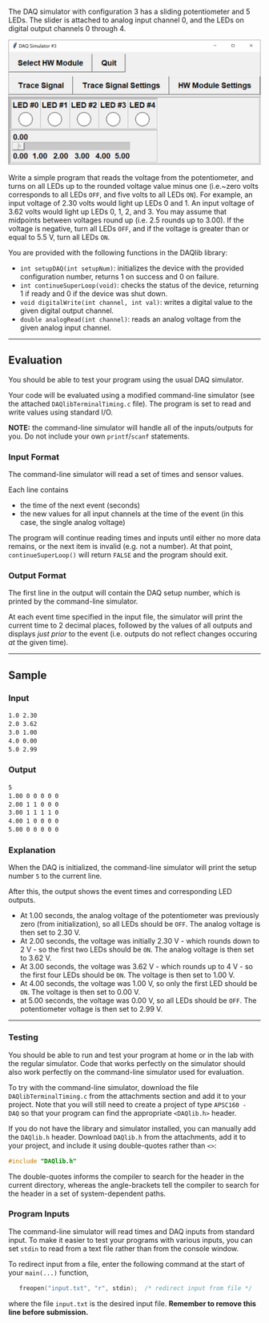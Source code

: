 The DAQ simulator with configuration 3 has a sliding potentiometer and 5 LEDs.  The slider is attached to analog input channel 0, and the LEDs on digital output channels 0 through 4.

![slider demo](./assets/slider.gif)

Write a simple program that reads the voltage from the potentiometer, and turns on all LEDs up to the rounded voltage value minus one (i.e.~zero volts corresponds to all LEDs `OFF`, and five volts to all LEDs `ON`).  For example, an input voltage of 2.30 volts would light up LEDs 0 and 1.  An input voltage of 3.62 volts would light up LEDs 0, 1, 2, and 3.  You may assume that midpoints between voltages round up (i.e. 2.5 rounds up to 3.00).  If the voltage is negative, turn all LEDs `OFF`, and if the voltage is greater than or equal to 5.5 V, turn all LEDs `ON`.

You are provided with the following functions in the DAQlib library:

- `int setupDAQ(int setupNum)`: initializes the device with the provided configuration number, returns 1 on success and 0 on failure.
- `int continueSuperLoop(void)`: checks the status of the device, returning 1 if ready and 0 if the device was shut down.
- `void digitalWrite(int channel, int val)`: writes a digital value to the given digital output channel.
- `double analogRead(int channel)`: reads an analog voltage from the given analog input channel.

---

## Evaluation

You should be able to test your program using the usual DAQ simulator.  

Your code will be evaluated using a modified command-line simulator (see the attached `DAQlibTerminalTiming.c` file).  The program is set to read and write values using standard I/O.

**NOTE:** the command-line simulator will handle all of the inputs/outputs for you.  Do not include your own `printf`/`scanf` statements.

### Input Format

The command-line simulator will read a set of times and sensor values.

Each line contains
- the time of the next event (seconds)
- the new values for all input channels at the time of the event (in this case, the single analog voltage)

The program will continue reading times and inputs until either no more data remains, or the next item is invalid (e.g. not a number).  At that point, `continueSuperLoop()` will return `FALSE` and the program should exit.

### Output Format

The first line in the output will contain the DAQ setup number, which is printed by the command-line simulator.

At each event time specified in the input file, the simulator will print the current time to 2 decimal places, followed by the values of all outputs and displays *just prior* to the event (i.e. outputs do not reflect changes occuring *at* the given time).

---

## Sample

### Input
```default
1.0 2.30
2.0 3.62
3.0 1.00
4.0 0.00
5.0 2.99
```

### Output
```default
5
1.00 0 0 0 0 0
2.00 1 1 0 0 0
3.00 1 1 1 1 0
4.00 1 0 0 0 0
5.00 0 0 0 0 0
```

### Explanation

When the DAQ is initialized, the command-line simulator will print the setup number `5` to the current line.

After this, the output shows the event times and corresponding LED outputs.
- At 1.00 seconds, the analog voltage of the potentiometer was previously zero (from initialization), so all LEDs should be `OFF`.  The analog voltage is then set to 2.30 V.
- At 2.00 seconds, the voltage was initially 2.30 V - which rounds down to 2 V - so the first two LEDs should be `ON`.  The analog voltage is then set to 3.62 V.
- At 3.00 seconds, the voltage was 3.62 V - which rounds up to 4 V - so the first four LEDs should be `ON`.  The voltage is then set to 1.00 V.
- At 4.00 seconds, the voltage was 1.00 V, so only the first LED should be `ON`.  The voltage is then set to 0.00 V.
- at 5.00 seconds, the voltage was 0.00 V, so all LEDs should be `OFF`.  The potentiometer voltage is then set to 2.99 V.
---

### Testing

You should be able to run and test your program at home or in the lab with the regular simulator.  Code that works perfectly on the simulator should also work perfectly on the command-line simulator used for evaluation.

To try with the command-line simulator, download the file `DAQlibTerminalTiming.c` from the attachments section and add it to your project.  Note that you will still need to create a project of type `APSC160 - DAQ` so that your program can find the appropriate `<DAQlib.h>` header.  

If you do not have the library and simulator installed, you can manually add the `DAQlib.h` header.  Download `DAQlib.h` from the attachments, add it to your project, and include it using double-quotes rather than `<>`:

```c
#include "DAQlib.h"
```

The double-quotes informs the compiler to search for the header in the current directory, whereas the angle-brackets tell the compiler to search for the header in a set of system-dependent paths.

### Program Inputs

The command-line simulator will read times and DAQ inputs from standard input.  To make it easier to test your programs with various inputs, you can set `stdin` to read from a text file rather than from the console window.

To redirect input from a file, enter the following command at the start of your `main(...)` function, 
```c
   freopen("input.txt", "r", stdin);  /* redirect input from file */
```
where the file `input.txt` is the desired input file.  **Remember to remove this line before submission.**

